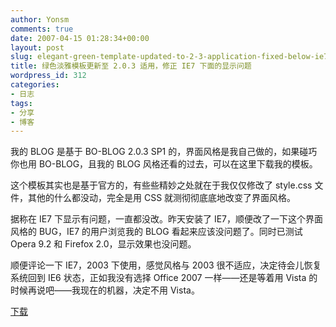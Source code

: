 ```yaml
---
author: Yonsm
comments: true
date: 2007-04-15 01:28:34+00:00
layout: post
slug: elegant-green-template-updated-to-2-3-application-fixed-below-ie7-display-problem
title: 绿色淡雅模板更新至 2.0.3 适用，修正 IE7 下面的显示问题
wordpress_id: 312
categories:
- 日志
tags:
- 分享
- 博客
---
```


我的 BLOG 是基于 BO-BLOG 2.0.3 SP1 的，界面风格是我自己做的，如果碰巧你也用 BO-BLOG，且我的 BLOG 风格还看的过去，可以在这里下载我的模板。  
  
这个模板其实也是基于官方的，有些些精妙之处就在于我仅仅修改了 style.css 文件，其他的什么都没动，完全是用 CSS 就测彻彻底底地改变了界面风格。  
  
据称在 IE7 下显示有问题，一直都没改。昨天安装了 IE7，顺便改了一下这个界面风格的 BUG，IE7 的用户浏览我的 BLOG 看起来应该没问题了。同时已测试 Opera 9.2 和  Firefox 2.0，显示效果也没问题。<!-- more -->  
  
顺便评论一下 IE7，2003 下使用，感觉风格与 2003 很不适应，决定待会儿恢复系统回到 IE6 状态，正如我没有选择 Office 2007 一样——还是等着用 Vista 的时候再说吧——我现在的机器，决定不用 Vista。  
  
[下载](/asserts/Template.Yonsm.rar) 
